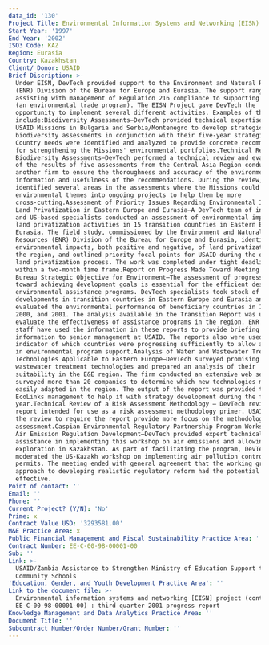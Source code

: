 ```yaml
---
data_id: '130'
Project Title: Environmental Information Systems and Networking (EISN)
Start Year: '1997'
End Year: '2002'
ISO3 Code: KAZ
Region: Eurasia
Country: Kazakhstan
Client/ Donor: USAID
Brief Discription: >-
  Under EISN, DevTech provided support to the Environment and Natural Resources
  (ENR) Division of the Bureau for Europe and Eurasia. The support ranged from
  assisting with management of Regulation 216 compliance to supporting EcoLinks
  (an environmental trade program). The EISN Project gave DevTech the
  opportunity to implement several different activities. Examples of these
  include:Biodiversity Assessments—DevTech provided technical expertise to the
  USAID Missions in Bulgaria and Serbia/Montenegro to develop strategic
  biodiversity assessments in conjunction with their five-year strategies.
  Country needs were identified and analyzed to provide concrete recommendations
  for strengthening the Missions' environmental portfolios.Technical Review of
  Biodiversity Assessments—DevTech performed a technical review and evaluation
  of the results of five assessments from the Central Asia Region conducted by
  another firm to ensure the thoroughness and accuracy of the environmental
  information and usefulness of the recommendations. During the review, DevTech
  identified several areas in the assessments where the Missions could introduce
  environmental themes into ongoing projects to help them be more
  cross-cutting.Assessment of Priority Issues Regarding Environmental Impacts of
  Land Privatization in Eastern Europe and Eurasia—A DevTech team of in-country
  and US-based specialists conducted an assessment of environmental impacts of
  land privatization activities in 15 transition countries in Eastern Europe and
  Eurasia. The field study, commissioned by the Environment and Natural
  Resources (ENR) Division of the Bureau for Europe and Eurasia, identified
  environmental impacts, both positive and negative, of land privatization in
  the region, and outlined priority focal points for USAID during the ongoing
  land privatization process. The work was completed under tight deadlines
  within a two-month time frame.Report on Progress Made Toward Meeting the E&E
  Bureau Strategic Objective for Environment—The assessment of progress made
  toward achieving development goals is essential for the efficient design of
  environmental assistance programs. DevTech specialists took stock of
  developments in transition countries in Eastern Europe and Eurasia and
  evaluated the environmental performance of beneficiary countries in 1999,
  2000, and 2001. The analysis available in the Transition Report was used to
  evaluate the effectiveness of assistance programs in the region. ENR Division
  staff have used the information in these reports to provide briefing
  information to senior management at USAID. The reports also were used as an
  indicator of which countries were progressing sufficiently to allow a decrease
  in environmental program support.Analysis of Water and Wastewater Treatment
  Technologies Applicable to Eastern Europe—DevTech surveyed promising water and
  wastewater treatment technologies and prepared an analysis of their
  suitability in the E&E region. The firm conducted an extensive web search and
  surveyed more than 20 companies to determine which new technologies might be
  easily adapted in the region. The output of the report was provided to
  EcoLinks management to help it with strategy development during the following
  year.Technical Review of a Risk Assessment Methodology – DevTech reviewed a
  report intended for use as a risk assessment methodology primer. USAID used
  the review to require the report provide more focus on the methodology of risk
  assessment.Caspian Environmental Regulatory Partnership Program Workshop on
  Air Emission Regulation Development—DevTech provided expert technical
  assistance in implementing this workshop on air emissions and allowing for oil
  exploration in Kazakhstan. As part of facilitating the program, DevTech staff
  moderated the US-Kazakh workshop on implementing air pollution control
  permits. The meeting ended with general agreement that the working group
  approach to developing realistic regulatory reform had the potential to be
  effective.
Point of contact: ''
Email: ''
Phone: ''
Current Project? (Y/N): 'No'
Prime: x
Contract Value USD: '3293581.00'
M&E Practice Area: x
Public Financial Management and Fiscal Sustainability Practice Area: ''
Contract Number: EE-C-00-98-00001-00
Sub: ''
Link: >-
  USAID/Zambia Assistance to Strengthen Ministry of Education Support to
  Community Schools
'Education, Gender, and Youth Development Practice Area': ''
Link to the document file: >-
  Environmental information systems and networking [EISN] project (contract no.
  EE-C-00-98-00001-00) : third quarter 2001 progress report
Knowledge Management and Data Analytics Practice Area: ''
Document Title: ''
Subcontract Number/Order Number/Grant Number: ''
---
```

